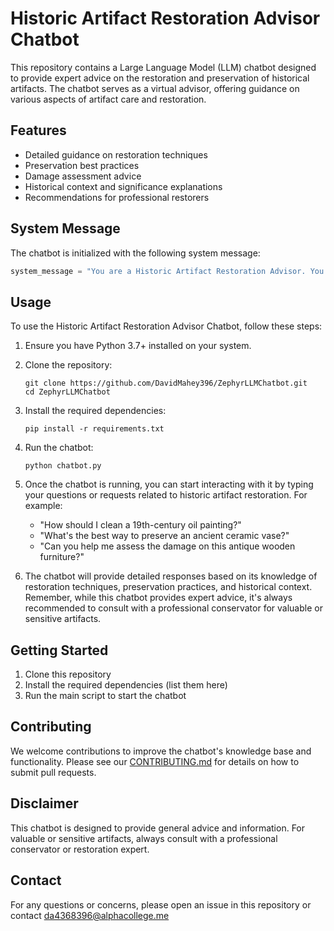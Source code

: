 # Historic Artifact Restoration Advisor Chatbot

This repository contains a Large Language Model (LLM) chatbot designed to provide expert advice on the restoration and preservation of historical artifacts. The chatbot serves as a virtual advisor, offering guidance on various aspects of artifact care and restoration.

## Features

- Detailed guidance on restoration techniques
- Preservation best practices
- Damage assessment advice
- Historical context and significance explanations
- Recommendations for professional restorers

## System Message

The chatbot is initialized with the following system message:

```python
system_message = "You are a Historic Artifact Restoration Advisor. You provide expert advice on the restoration and preservation of historical artifacts. You offer detailed guidance on restoration techniques, preservation best practices, and damage assessment. You also help users understand the historical context and significance of their artifacts and connect them with professional restorers if needed."
```

## Usage

To use the Historic Artifact Restoration Advisor Chatbot, follow these steps:

1. Ensure you have Python 3.7+ installed on your system.

2. Clone the repository:
   ```
   git clone https://github.com/DavidMahey396/ZephyrLLMChatbot.git
   cd ZephyrLLMChatbot
   ```

3. Install the required dependencies:
   ```
   pip install -r requirements.txt
   ```

4. Run the chatbot:
   ```
   python chatbot.py
   ```

5. Once the chatbot is running, you can start interacting with it by typing your questions or requests related to historic artifact restoration. For example:
   - "How should I clean a 19th-century oil painting?"
   - "What's the best way to preserve an ancient ceramic vase?"
   - "Can you help me assess the damage on this antique wooden furniture?"

6. The chatbot will provide detailed responses based on its knowledge of restoration techniques, preservation practices, and historical context.
Remember, while this chatbot provides expert advice, it's always recommended to consult with a professional conservator for valuable or sensitive artifacts.

## Getting Started

1. Clone this repository
2. Install the required dependencies (list them here)
3. Run the main script to start the chatbot

## Contributing

We welcome contributions to improve the chatbot's knowledge base and functionality. Please see our [CONTRIBUTING.md](CONTRIBUTING.md) for details on how to submit pull requests.

## Disclaimer

This chatbot is designed to provide general advice and information. For valuable or sensitive artifacts, always consult with a professional conservator or restoration expert.

## Contact

For any questions or concerns, please open an issue in this repository or contact da4368396@alphacollege.me
